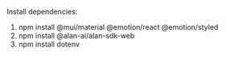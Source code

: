 Install dependencies:

1. npm install @mui/material @emotion/react @emotion/styled
2. npm install @alan-ai/alan-sdk-web
3. npm install dotenv
